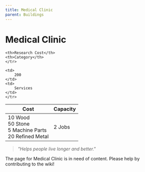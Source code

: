 ```yaml
---
title: Medical Clinic
parent: Buildings
---
```

# Medical Clinic

<table>
<thead>
	<tr>
	<th>Cost</th>
	<th>Capacity</th>
	
	<th>Research Cost</th>
	<th>Category</th>
	</tr>
</thead>
<tbody>
	<tr>
	<td>
		10 Wood<br>50 Stone<br>5 Machine Parts<br>20 Refined Metal
	</td>
	<td>
		2 Jobs
	</td>
	
	<td>
		200
	</td>
	<td>
		Services
	</td>
	</tr>
</tbody>
</table>

> *"Helps people live longer and better."*

The page for Medical Clinic is in need of content. Please help by contributing to the wiki!
